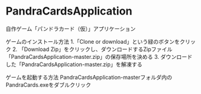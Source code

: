 # PandraCardsApplication
自作ゲーム「パンドラカード（仮）」アプリケーション

ゲームのインストール方法
1.「Clone or download」という緑のボタンをクリック
2. 「Download Zip」をクリックし、ダウンロードするZipファイル「PandraCardsApplication-master.zip」の保存場所を決める
3. ダウンロードした「PandraCardsApplication-master.zip」を解凍する

ゲームを起動する方法
PandraCardsApplication-masterフォルダ内のPandraCards.exeをダブルクリック
